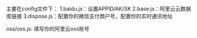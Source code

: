 主要在config文件下：
1.baidu.js：设置APPID/AK/SK
2.base.js：阿里云云数据库链接
3.dispose.js：配置你的微信支付商户号，配置你的实时通讯地址

oss/oss.js:
填写你的阿里云oss账号